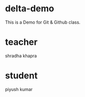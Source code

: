 # delta-demo
This is a Demo for Git &amp; Github class.

# teacher
shradha khapra

# student
piyush kumar